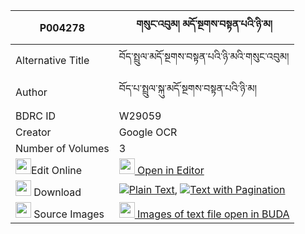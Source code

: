 |P004278|གསུང་འབུམ། མདོ་སྔགས་བསྟན་པའི་ཉི་མ། 
| --- | --- 
|Alternative Title |བོད་སྤྲུལ་མདོ་སྔགས་བསྟན་པའི་ཉི་མའི་གསུང་འབུམ།
|Author| བོད་པ་སྤྲུལ་སྐུ་མདོ་སྔགས་བསྟན་པའི་ཉི་མ།
|BDRC ID | W29059
|Creator | Google OCR
|Number of Volumes| 3
|<img width="25" src="https://img.icons8.com/color/25/000000/edit-property.png">Edit Online| [<img width="25" src="https://avatars.githubusercontent.com/u/45091458?s=200&v=4"> Open in Editor](http://editor.openpecha.org/P004278)
|<img width="25" src="https://img.icons8.com/fluent/48/000000/download-2.png"/>  Download | [![](https://img.icons8.com/color/20/000000/txt.png)Plain Text](https://github.com/Openpecha/P004278/releases/download/v1/sungbum_dongak_tenpa_i_nyima_plain_P004278.zip), [![](https://img.icons8.com/color/20/000000/txt.png)Text with Pagination](https://github.com/Openpecha/P004278/releases/download/v1/sungbum_dongak_tenpa_i_nyima_pages_P004278.zip)
|<img width="25" src="https://img.icons8.com/plasticine/100/000000/pictures-folder.png"/>  Source Images | [<img width="25" src="https://library.bdrc.io/icons/BUDA-small.svg"> Images of text file open in BUDA](https://library.bdrc.io/show/bdr:W29059)